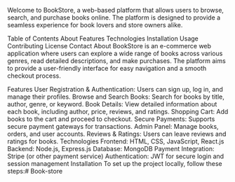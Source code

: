 Welcome to BookStore, a web-based platform that allows users to browse, search, and purchase books online. The platform is designed to provide a seamless experience for book lovers and store owners alike.

Table of Contents
About
Features
Technologies
Installation
Usage
Contributing
License
Contact
About
BookStore is an e-commerce web application where users can explore a wide range of books across various genres, read detailed descriptions, and make purchases. The platform aims to provide a user-friendly interface for easy navigation and a smooth checkout process.

Features
User Registration & Authentication: Users can sign up, log in, and manage their profiles.
Browse and Search Books: Search for books by title, author, genre, or keyword.
Book Details: View detailed information about each book, including author, price, reviews, and ratings.
Shopping Cart: Add books to the cart and proceed to checkout.
Secure Payments: Supports secure payment gateways for transactions.
Admin Panel: Manage books, orders, and user accounts.
Reviews & Ratings: Users can leave reviews and ratings for books.
Technologies
Frontend: HTML, CSS, JavaScript, React.js
Backend: Node.js, Express.js
Database: MongoDB
Payment Integration: Stripe (or other payment service)
Authentication: JWT for secure login and session management
Installation
To set up the project locally, follow these steps:# Book-store
